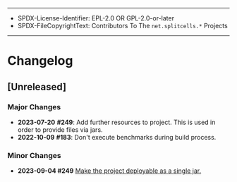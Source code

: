 ----
* SPDX-License-Identifier: EPL-2.0 OR GPL-2.0-or-later
* SPDX-FileCopyrightText: Contributors To The `net.splitcells.*` Projects
----
# Changelog
## [Unreleased]
### Major Changes
* **2023-07-20** **\#249**: Add further resources to project.
  This is used in order to provide files via jars.
* **2022-10-09** **\#183**: Don't execute benchmarks during build process.
### Minor Changes
* **2023-09-04 \#249** [Make the project deployable as a single jar.](https://github.com/www-splitcells-net/net.splitcells.network/issues/249)